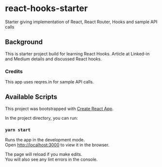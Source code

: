 # react-hooks-starter

Starter giving implementation of React, React Router, Hooks and sample API calls

## Background

This is starter project build for learning React Hooks. Article at Linked-in and Medium details and discussed React hooks.

### Credits

This app uses reqres.in for sample API calls.

## Available Scripts

This project was bootstrapped with [Create React App](https://github.com/facebook/create-react-app).

In the project directory, you can run:

### `yarn start`

Runs the app in the development mode.<br />
Open [http://localhost:3000](http://localhost:3000) to view it in the browser.

The page will reload if you make edits.<br />
You will also see any lint errors in the console.
